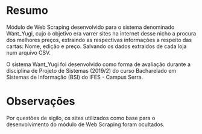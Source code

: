 # Resumo
Módulo de Web Scraping desenvolvido para o sistema denominado Want_Yugi, cujo o objetivo era varrer sites na internet desse nicho a procura dos melhores preços, extraindo as respectivas informações a respeito das cartas: Nome, edição e preço. Salvando os dados extraidos de cada loja num arquivo CSV.

O sistema Want_Yugi foi desenvolvido como forma de avaliação durante a disciplina de Projeto de Sistemas (2019/2) do curso Bacharelado em Sistemas de Informação (BSI) do IFES - Campus Serra.

# Observações
Por questões de sigilo, os sites utilizados como base para o desenvolvimento do módulo de Web Scraping foram ocultados. 
